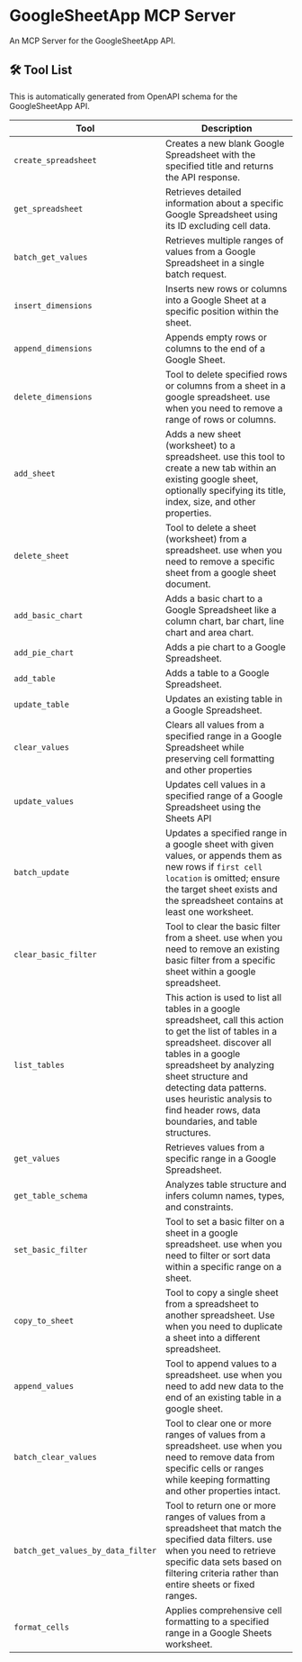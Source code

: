 # GoogleSheetApp MCP Server

An MCP Server for the GoogleSheetApp API.

## 🛠️ Tool List

This is automatically generated from OpenAPI schema for the GoogleSheetApp API.


| Tool | Description |
|------|-------------|
| `create_spreadsheet` | Creates a new blank Google Spreadsheet with the specified title and returns the API response. |
| `get_spreadsheet` | Retrieves detailed information about a specific Google Spreadsheet using its ID  excluding cell data. |
| `batch_get_values` | Retrieves multiple ranges of values from a Google Spreadsheet in a single batch request. |
| `insert_dimensions` | Inserts new rows or columns into a Google Sheet at a specific position within the sheet. |
| `append_dimensions` | Appends empty rows or columns to the end of a Google Sheet. |
| `delete_dimensions` | Tool to delete specified rows or columns from a sheet in a google spreadsheet. use when you need to remove a range of rows or columns. |
| `add_sheet` | Adds a new sheet (worksheet) to a spreadsheet. use this tool to create a new tab within an existing google sheet, optionally specifying its title, index, size, and other properties. |
| `delete_sheet` | Tool to delete a sheet (worksheet) from a spreadsheet. use when you need to remove a specific sheet from a google sheet document. |
| `add_basic_chart` | Adds a basic chart to a Google Spreadsheet like a column chart, bar chart, line chart and  area chart. |
| `add_pie_chart` | Adds a pie chart to a Google Spreadsheet. |
| `add_table` | Adds a table to a Google Spreadsheet. |
| `update_table` | Updates an existing table in a Google Spreadsheet. |
| `clear_values` | Clears all values from a specified range in a Google Spreadsheet while preserving cell formatting and other properties |
| `update_values` | Updates cell values in a specified range of a Google Spreadsheet using the Sheets API |
| `batch_update` | Updates a specified range in a google sheet with given values, or appends them as new rows if `first cell location` is omitted; ensure the target sheet exists and the spreadsheet contains at least one worksheet. |
| `clear_basic_filter` | Tool to clear the basic filter from a sheet. use when you need to remove an existing basic filter from a specific sheet within a google spreadsheet. |
| `list_tables` | This action is used to list all tables in a google spreadsheet, call this action to get the list of tables in a spreadsheet. discover all tables in a google spreadsheet by analyzing sheet structure and detecting data patterns. uses heuristic analysis to find header rows, data boundaries, and table structures. |
| `get_values` | Retrieves values from a specific range in a Google Spreadsheet. |
| `get_table_schema` | Analyzes table structure and infers column names, types, and constraints. |
| `set_basic_filter` | Tool to set a basic filter on a sheet in a google spreadsheet. use when you need to filter or sort data within a specific range on a sheet. |
| `copy_to_sheet` | Tool to copy a single sheet from a spreadsheet to another spreadsheet. Use when you need to duplicate a sheet into a different spreadsheet. |
| `append_values` | Tool to append values to a spreadsheet. use when you need to add new data to the end of an existing table in a google sheet. |
| `batch_clear_values` | Tool to clear one or more ranges of values from a spreadsheet. use when you need to remove data from specific cells or ranges while keeping formatting and other properties intact. |
| `batch_get_values_by_data_filter` | Tool to return one or more ranges of values from a spreadsheet that match the specified data filters. use when you need to retrieve specific data sets based on filtering criteria rather than entire sheets or fixed ranges. |
| `format_cells` | Applies comprehensive cell formatting to a specified range in a Google Sheets worksheet. |
